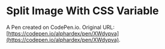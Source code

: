# Split Image With CSS Variable

A Pen created on CodePen.io. Original URL: [https://codepen.io/alphardex/pen/XWdypva](https://codepen.io/alphardex/pen/XWdypva).


